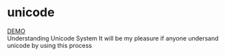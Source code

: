 # unicode
<a href="http://htmlpreview.github.io/?https://github.com/payer/unicode/blob/master/index.html" target="_blank">DEMO</a><br />
Understanding Unicode System
It will be my pleasure if anyone undersand unicode by using this process
